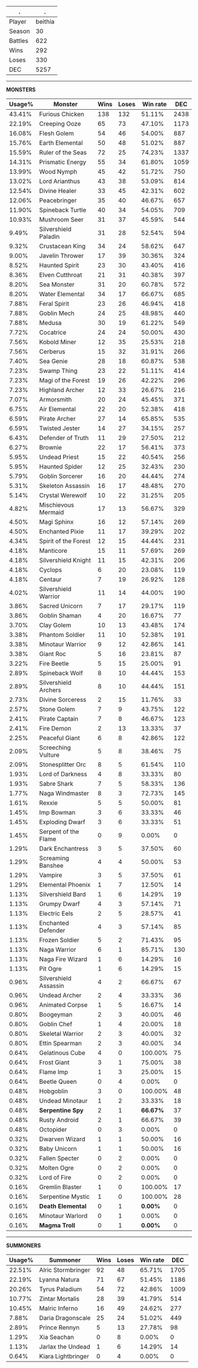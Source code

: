.|.
|-|-
Player|beithia
Season|30
Battles|622
Wins|292
Loses|330
DEC|5257

---
**MONSTERS**

Usage%|Monster|Wins|Loses|Win rate|DEC|
-|-|-|-|-|-|
43.41%|Furious Chicken|138|132|51.11%|2438|
22.19%|Creeping Ooze|65|73|47.10%|1173|
16.08%|Flesh Golem|54|46|54.00%|887|
15.76%|Earth Elemental|50|48|51.02%|887|
15.59%|Ruler of the Seas|72|25|74.23%|1337|
14.31%|Prismatic Energy|55|34|61.80%|1059|
13.99%|Wood Nymph|45|42|51.72%|750|
13.02%|Lord Arianthus|43|38|53.09%|814|
12.54%|Divine Healer|33|45|42.31%|602|
12.06%|Peacebringer|35|40|46.67%|657|
11.90%|Spineback Turtle|40|34|54.05%|709|
10.93%|Mushroom Seer|31|37|45.59%|544|
9.49%|Silvershield Paladin|31|28|52.54%|594|
9.32%|Crustacean King|34|24|58.62%|647|
9.00%|Javelin Thrower|17|39|30.36%|324|
8.52%|Haunted Spirit|23|30|43.40%|416|
8.36%|Elven Cutthroat|21|31|40.38%|397|
8.20%|Sea Monster|31|20|60.78%|572|
8.20%|Water Elemental|34|17|66.67%|685|
7.88%|Feral Spirit|23|26|46.94%|418|
7.88%|Goblin Mech|24|25|48.98%|440|
7.88%|Medusa|30|19|61.22%|549|
7.72%|Cocatrice|24|24|50.00%|430|
7.56%|Kobold Miner|12|35|25.53%|218|
7.56%|Cerberus|15|32|31.91%|266|
7.40%|Sea Genie|28|18|60.87%|538|
7.23%|Swamp Thing|23|22|51.11%|414|
7.23%|Magi of the Forest|19|26|42.22%|296|
7.23%|Highland Archer|12|33|26.67%|216|
7.07%|Armorsmith|20|24|45.45%|371|
6.75%|Air Elemental|22|20|52.38%|418|
6.59%|Pirate Archer|27|14|65.85%|535|
6.59%|Twisted Jester|14|27|34.15%|257|
6.43%|Defender of Truth|11|29|27.50%|212|
6.27%|Brownie|22|17|56.41%|373|
5.95%|Undead Priest|15|22|40.54%|256|
5.95%|Haunted Spider|12|25|32.43%|230|
5.79%|Goblin Sorcerer|16|20|44.44%|274|
5.31%|Skeleton Assassin|16|17|48.48%|270|
5.14%|Crystal Werewolf|10|22|31.25%|205|
4.82%|Mischievous Mermaid|17|13|56.67%|329|
4.50%|Magi Sphinx|16|12|57.14%|269|
4.50%|Enchanted Pixie|11|17|39.29%|202|
4.34%|Spirit of the Forest|12|15|44.44%|231|
4.18%|Manticore|15|11|57.69%|269|
4.18%|Silvershield Knight|11|15|42.31%|206|
4.18%|Cyclops|6|20|23.08%|119|
4.18%|Centaur|7|19|26.92%|128|
4.02%|Silvershield Warrior|11|14|44.00%|190|
3.86%|Sacred Unicorn|7|17|29.17%|119|
3.86%|Goblin Shaman|4|20|16.67%|77|
3.70%|Clay Golem|10|13|43.48%|174|
3.38%|Phantom Soldier|11|10|52.38%|191|
3.38%|Minotaur Warrior|9|12|42.86%|141|
3.38%|Giant Roc|5|16|23.81%|87|
3.22%|Fire Beetle|5|15|25.00%|91|
2.89%|Spineback Wolf|8|10|44.44%|153|
2.89%|Silvershield Archers|8|10|44.44%|151|
2.73%|Divine Sorceress|2|15|11.76%|33|
2.57%|Stone Golem|7|9|43.75%|122|
2.41%|Pirate Captain|7|8|46.67%|123|
2.41%|Fire Demon|2|13|13.33%|37|
2.25%|Peaceful Giant|6|8|42.86%|122|
2.09%|Screeching Vulture|5|8|38.46%|75|
2.09%|Stonesplitter Orc|8|5|61.54%|110|
1.93%|Lord of Darkness|4|8|33.33%|80|
1.93%|Sabre Shark|7|5|58.33%|136|
1.77%|Naga Windmaster|8|3|72.73%|145|
1.61%|Rexxie|5|5|50.00%|81|
1.45%|Imp Bowman|3|6|33.33%|46|
1.45%|Exploding Dwarf|3|6|33.33%|51|
1.45%|Serpent of the Flame|0|9|0.00%|0|
1.29%|Dark Enchantress|3|5|37.50%|60|
1.29%|Screaming Banshee|4|4|50.00%|53|
1.29%|Vampire|3|5|37.50%|61|
1.29%|Elemental Phoenix|1|7|12.50%|14|
1.13%|Silvershield Bard|1|6|14.29%|19|
1.13%|Grumpy Dwarf|4|3|57.14%|71|
1.13%|Electric Eels|2|5|28.57%|41|
1.13%|Enchanted Defender|4|3|57.14%|85|
1.13%|Frozen Soldier|5|2|71.43%|95|
1.13%|Naga Warrior|6|1|85.71%|130|
1.13%|Naga Fire Wizard|1|6|14.29%|16|
1.13%|Pit Ogre|1|6|14.29%|15|
0.96%|Silvershield Assassin|4|2|66.67%|67|
0.96%|Undead Archer|2|4|33.33%|36|
0.96%|Animated Corpse|1|5|16.67%|14|
0.80%|Boogeyman|2|3|40.00%|46|
0.80%|Goblin Chef|1|4|20.00%|18|
0.80%|Skeletal Warrior|2|3|40.00%|32|
0.80%|Ettin Spearman|2|3|40.00%|34|
0.64%|Gelatinous Cube|4|0|100.00%|75|
0.64%|Frost Giant|3|1|75.00%|38|
0.64%|Flame Imp|1|3|25.00%|15|
0.64%|Beetle Queen|0|4|0.00%|0|
0.48%|Hobgoblin|3|0|100.00%|48|
0.48%|Undead Minotaur|1|2|33.33%|18|
0.48%|**Serpentine Spy**|2|1|**66.67%**|37|
0.48%|Rusty Android|2|1|66.67%|39|
0.48%|Octopider|0|3|0.00%|0|
0.32%|Dwarven Wizard|1|1|50.00%|16|
0.32%|Baby Unicorn|1|1|50.00%|16|
0.32%|Fallen Specter|0|2|0.00%|0|
0.32%|Molten Ogre|0|2|0.00%|0|
0.32%|Lord of Fire|0|2|0.00%|0|
0.16%|Gremlin Blaster|1|0|100.00%|17|
0.16%|Serpentine Mystic|1|0|100.00%|28|
0.16%|**Death Elemental**|0|1|**0.00%**|0|
0.16%|Minotaur Warlord|0|1|0.00%|0|
0.16%|**Magma Troll**|0|1|**0.00%**|0|

---
**SUMMONERS**

Usage%|Summoner|Wins|Loses|Win rate|DEC|
-|-|-|-|-|-|
22.51%|Alric Stormbringer|92|48|65.71%|1705|
22.19%|Lyanna Natura|71|67|51.45%|1186|
20.26%|Tyrus Paladium|54|72|42.86%|1009|
10.77%|Zintar Mortalis|28|39|41.79%|514|
10.45%|Malric Inferno|16|49|24.62%|277|
7.88%|Daria Dragonscale|25|24|51.02%|449|
2.89%|Prince Rennyn|5|13|27.78%|98|
1.29%|Xia Seachan|0|8|0.00%|0|
1.13%|Jarlax the Undead|1|6|14.29%|14|
0.64%|Kiara Lightbringer|0|4|0.00%|0|
